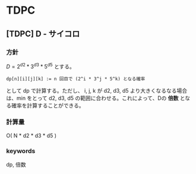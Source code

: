 # TDPC

## [TDPC] D - サイコロ

### 方針

$D = 2 ^ {d2} * 3 ^ {d3} * 5 ^ {d5}$ とする。

```
dp[n][i][j][k] := n 回目で (2^i * 3^j * 5^k) となる確率
```

として dp で計算する。ただし、 i, j, k が d2, d3, d5 より大きくなるなる場合は、min をとって d2, d3, d5 の範囲に合わせる。これによって、Dの **倍数** となる確率を計算することができる。

### 計算量

O( N * d2 * d3 * d5 )


### keywords

dp, 倍数
